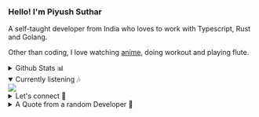 ### Hello! I'm Piyush Suthar
A self-taught developer from India who loves to work with Typescript, Rust and Golang.

Other than coding, I love watching [anime](https://anilist.co/user/piyushsthr/), doing workout and playing flute.


<details>

  <summary>Github Stats 📊</summary>
  
  | <a href="https://github.com/anuraghazra/github-readme-stats"><img align="center" src="https://github-readme-stats.vercel.app/api?username=piyushsuthar&show_icons=true&include_all_commits=true&theme=vue&hide_border=true" alt="Piyush's github stats" /></a> | <a href="https://github.com/anuraghazra/github-readme-stats"><img align="center" src="https://github-readme-stats.vercel.app/api/top-langs/?username=piyushsuthar&layout=compact&theme=vue&hide_border=true" /></a> |
| ------------- | ------------- |
  
  
</details>
<!-- 
<details>
  <summary>wanna talk?</summary>

  - **Twitter** = [@piyushsthr](https://twitter.com/piyushsthr)
  - **Discord** = [`Piyush Suthar#4113`](https://discord.com/users/441955841260912650)
</details>

<details> -->

<!--   <summary>projects i'm proud of:-</summary>

  - [windows 11 web](https://github.com/PiyushSuthar/Windows-11-Web)
  - [clpy](https://github.com/PiyushSuthar/clpy)
  - [toolzar](https://github.com/PiyushSuthar/toolzar)
</details> -->


<details open>

  <summary>Currently listening 🎶</summary>
  
<a href="https://spotify-github-profile.vercel.app/api/view?uid=31yffca2qvi2ym6ezjn7ynlxnr6u&redirect=true" target="_blank">
    <img src="https://spotify-github-profile.vercel.app/api/view?uid=31yffca2qvi2ym6ezjn7ynlxnr6u&cover_image=true&theme=novatorem"/>
  </a>
</details>

<details>
  <summary>Let's connect 🤝</summary>
  
  | <a align="center" href="https://twitter.com/piyushsthr"><img align="center" width="20" src="https://cdn.cdnlogo.com/logos/t/96/twitter-icon.svg"> @PiyushSthr</a> | <a href="https://discord.com/users/441955841260912650"><img align="center" width="20" src="https://cdn.cdnlogo.com/logos/d/43/discord.svg"> Piyush Suthar#4113</a> |
|---|---|
  
 </details>
 
 <details>
  <summary>A Quote from a random Developer 🧬</summary>
  
  | [![Readme Quotes](https://quotes-github-readme.vercel.app/api?type=horizontal&theme=dracula)](https://github.com/piyushsuthar/github-readme-quotes) |
|---|
  
  </details>
